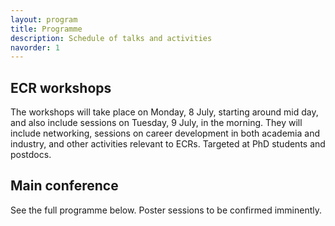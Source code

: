 ```yaml
---
layout: program
title: Programme
description: Schedule of talks and activities
navorder: 1
---
```


## ECR workshops

The workshops will take place on Monday, 8 July, starting around mid day, and also include sessions on Tuesday, 9 July, in the morning. They will include networking, sessions on career development in both academia and industry, and other activities relevant to ECRs. Targeted at PhD students and postdocs.

## Main conference

See the full programme below. Poster sessions to be confirmed imminently.
